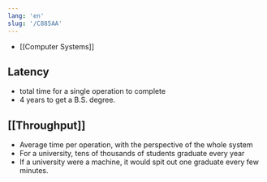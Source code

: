 ```yaml
---
lang: 'en'
slug: '/C885AA'
---
```


- [[Computer Systems]]

## Latency

- total time for a single operation to complete
- 4 years to get a B.S. degree.

## [[Throughput]]

- Average time per operation, with the perspective of the whole system
- For a university, tens of thousands of students graduate every year
- If a university were a machine, it would spit out one graduate every few minutes.

